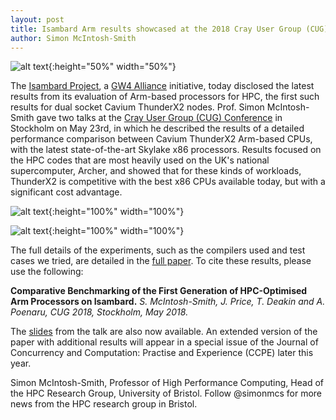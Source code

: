 ```yaml
---
layout: post
title: Isambard Arm results showcased at the 2018 Cray User Group (CUG) Conference in Stockholm
author: Simon McIntosh-Smith
---
```



![alt text]({{site.url}}/assets/CUG18_logo.png "CUG 2018 logo"){:height="50%" width="50%"}

The [Isambard Project](http://gw4.ac.uk/isambard/), a [GW4 Alliance](http://gw4.ac.uk) initiative, today disclosed the latest results from its evaluation of Arm-based processors for HPC, the first such results for dual socket Cavium ThunderX2 nodes. Prof. Simon McIntosh-Smith gave two talks at the [Cray User Group (CUG) Conference](https://cug.org/cug-2018/) in Stockholm on May 23rd, in which he described the results of a detailed performance comparison between Cavium ThunderX2 Arm-based CPUs, with the latest state-of-the-art Skylake x86 processors. Results focused on the HPC codes that are most heavily used on the UK's national supercomputer, Archer, and showed that for these kinds of workloads, ThunderX2 is competitive with the best x86 CPUs available today, but with a significant cost advantage.

![alt text]({{site.url}}/assets/CUG-mini-apps.png "Isambard mini-app performance comparison"){:height="100%" width="100%"}

![alt text]({{site.url}}/assets/CUG-Archer-codes.png "Isambard Archer codes performance comparison"){:height="100%" width="100%"}


The full details of the experiments, such as the compilers used and test cases we tried, are detailed in the [full paper]({{site.url}}/assets/cug-2018.pdf). To cite these results, please use the following:

**Comparative Benchmarking of the First Generation of HPC-Optimised Arm Processors on Isambard.**
*S. McIntosh-Smith, J. Price, T. Deakin and A. Poenaru, CUG 2018, Stockholm, May 2018.*

The [slides]({{site.url}}/assets/Isambard_Full_Paper_CUG_May_2018.pdf) from the talk are also now available. An extended version of the paper with additional results will appear in a special issue of the Journal of Concurrency and Computation: Practise and Experience (CCPE) later this year.


Simon McIntosh-Smith, Professor of High Performance Computing, Head of the HPC Research Group, University of Bristol. Follow @simonmcs for more news from the HPC research group in Bristol.

